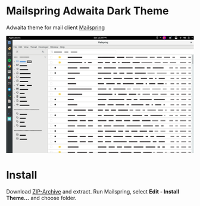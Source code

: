 # Mailspring Adwaita Dark Theme

Adwaita theme for mail client [Mailspring](https://github.com/Foundry376/Mailspring)

![Screenshot](shot1.png)


# Install
Download [ZIP-Archive](https://github.com/bananas-and-trees/Mailspring-Adwaita-Theme/Archive/master.zip) and extract. Run Mailspring, select **Edit - Install Theme...** and choose folder.
